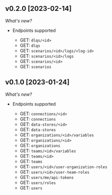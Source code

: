 ## v0.2.0 [2023-02-14]

_What's new?_

- Endpoints supported

  - GET: `dlqs/<id>`
  - GET: `dlqs`
  - GET: `scenarios/<id>/logs/<log-id>`
  - GET: `scenarios/<id>/logs`
  - GET: `scenarios/<id>`
  - GET: `scenarios`

## v0.1.0 [2023-01-24]

_What's new?_

- Endpoints supported

  - GET: `connections/<id>`
  - GET: `connections`
  - GET: `data-stores/<id>`
  - GET: `data-stores`
  - GET: `organizations/<id>/variables`
  - GET: `organizations/<id>`
  - GET: `organizations`
  - GET: `teams/<id>/variables`
  - GET: `teams/<id>`
  - GET: `teams`
  - GET: `users/<id>/user-organization-roles`
  - GET: `users/<id>/user-team-roles`
  - GET: `users/me/api-tokens`
  - GET: `users/roles`
  - GET: `users`
